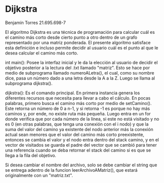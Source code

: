 # Dijkstra

Benjamín Torres 21.695.698-7


El algoritmo Dijkstra es una técnica de programación para calcular cuál es el camino más corto desde cierto punto a otro dentro de un grafo representado por una matriz ponderada. El presente algoritmo satisface esta definición e incluso permite decidir al usuario cuál es el punto al que le desea calcular el camino más corto. 

int main(): Posee la interfaz inicial y le da la elección al usuario de decidir el objetivo posterior a la lectura del .txt llamado "matriz". Esto se hace por medio de subprograma llamado numeroALetra(), el cual, como su nombre dice, pasa un número dado a una letra desde la A a la Z. Luego se llama al subprograma dijkstra().

dijkstra(): Es el comando principal. En primera instancia genera los diferentes recursos que necesita para llevar a cabo el cálculo. En pocas palabras, primero busca el camino más corto por medio de setCamino(). Este retorna un número de 0 a n-1, y si retorna -1 es porque no hay más caminos y, por ende, no existe ruta más pequeña. Luego entra en un for donde verifica que por cada número de la línea, si este no está visitado y no es 0 (en otras palabras, que tenga una conexión con el i nodo) y que la suma del valor del camino ya existente del nodo anterior más la conexión actual sean menores que el valor del camino más corto preexistente, entonces se cambia el valor y el nodo entra dentro del stack camino, y en el vector de visitados se guarda el padre del vector que se cambió para tener una referencia cuando se deba retornar el stack del camino si es que se llega a la fila del objetivo.

Si desea cambiar el nombre del archivo, solo se debe cambiar el string que se entrega adentro de la funcion leerArchivoAMatriz(), que estará originalmente con un "matriz.txt".
